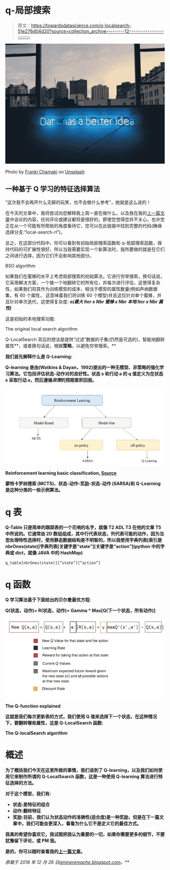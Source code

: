 # q-局部搜索

> 原文：<https://towardsdatascience.com/q-localsearch-51e276d04d20?source=collection_archive---------12----------------------->

![](img/ea0521b74243ec2fb9382d98c4decbad.png)

Photo by [Franki Chamaki](https://unsplash.com/photos/z4H9MYmWIMA?utm_source=unsplash&utm_medium=referral&utm_content=creditCopyText) on [Unsplash](https://unsplash.com/?utm_source=unsplash&utm_medium=referral&utm_content=creditCopyText)

## 一种基于 Q 学习的特征选择算法

“这次我不会再开什么无聊的玩笑，也不会做什么参考”，她就是这么说的！

在今天的文章中，我将尝试向您解释我上周一直在做什么，以及我在我的[上一篇文章](https://medium.com/@amineremache/the-local-search-problem-part-1-4daedbb2e482)中谈论的内容，任何评论或建议都将是很好的，即使您觉得您并不关心，也许您正在从一个可能有所帮助的角度看待它，您可以在此链接中找到完整的代码(确保选择分支:“local-search-rl”)。

总之，在这部分代码中，你可以看到有初始局部搜索函数和 q-局部搜索函数，保持代码的可扩展性很好，所以当我需要实现一个新算法时，我所要做的就是在它们之间进行选择，因为它们不会影响其他部分。

BSO algorithm

如果我们在蜜蜂的水平上考虑局部搜索的初始算法，它进行穷举搜索，换句话说，它采用解决方案，一个接一个地翻转它的所有位，并每次进行评估，这使得复杂性，如果我们将其作为训练模型的成本，相当于模型的属性数量(例如声纳数据集，有 60 个属性， 这意味着我们将训练 60 个模型)并且这仅针对单个蜜蜂，并且针对单次迭代，这使得复杂度: ***o(最大 Iter x Nbr 蜜蜂 x Nbr 本地 Iter x Nbr 属性)***

这是初始的本地搜索功能:

The original local search algorithm

Q-LocalSearch 背后的想法是提供“过滤”数据的子集(仍然是可选的)，智能地翻转属性**，或者换句话说，根据**策略**，以避免穷举搜索。**

**我们首先解释什么是 Q-Learning:**

**Q-learning 是由(Watkins & Dayan，1992)提出的一种无模型、非策略的强化学习算法。它包括评估状态-动作对的良好性。状态 s 和行动 a 的 q 值定义为在状态 s 采取行动 a，然后遵循*政策*的预期累积回报。**

**![](img/31645148f30fe0fafeaf526389dceab4.png)**

**Reinforcement learning basic classification, [Source](https://www.mathworks.com/examples/matlab/community/36132-maze-solving-using-q-learning-algorithm)**

****蒙特卡罗树搜索** (MCTS)、**状态-动作-奖励-状态-动作** (SARSA)和 Q-Learning 是这种分类的一些示例算法。**

# **q 表**

**Q-Table 只是简单的跟踪表的一个花哨的名字，就像 T2 ADL T3 在他的文章 T5 中所说的。它通常由 2D 数组组成，其中行代表状态，列代表可能的动作，因为当您处理特性选择时，使用静态数据结构是不明智的，所以我使用字典列表[索引是 nbrOnes(state)]字典列表[关键字是“state”][关键字是“action”](python 中的字典或 dict，就像 JAVA 中的 HashMap)**

```
q_table[nbrOnes(state)][“state”][“action”]
```

# **q 函数**

**Q 学习算法基于下面给出的贝尔曼最优方程:**

**Q(状态，动作)= R(状态，动作)+ Gamma * Max[Q(下一个状态，所有动作)]**

**![](img/1b5aef912f1535dee5befec4d6c424b4.png)**

**The Q-function explained**

**这就是我们每次更新表的方式，我们使用 Q 值来选择下一个状态，在这种情况下，要翻转哪些属性，这是 Q-LocalSearch 函数:**

**The Q-localSearch algorithm**

# **概述**

**为了概括我们今天在这里所做的事情，我们谈到了 Q-learning，以及我们如何使用它来制作所谓的 Q-LocalSearch 函数，这是一种使用 Q-learning 算法进行特征选择的方法。**

**对于这个模型，我们有:**

*   ****状态**:是特征的组合**
*   ****动作**:翻转特征**
*   ****奖励**:目前，我们认为状态动作的准确性(适合度)是一种奖励，但是在下一篇文章中，我们可能会更深入，看看为什么它不是定义它的最佳方式。**

**我真的希望你喜欢它，我试图把我认为重要的一切，如果你需要更多的细节，不要犹豫留下评论，或 PM 我。**

**是的，你可以随时查看我的[上一篇文章](https://medium.com/@amineremache/the-one-with-reinforcement-learning-9bcbddd75d15)。**

***原载于 2018 年 12 月 26 日*[*amineremache.blogspot.com*](https://amineremache.blogspot.com/2018/12/q-localsearch.html)*。***